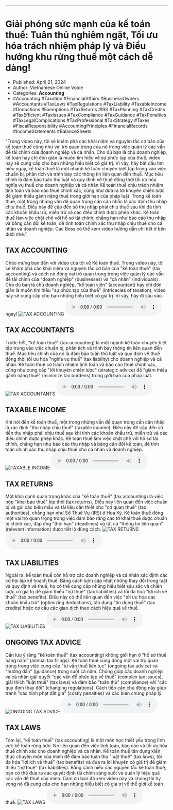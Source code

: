 
---

# Giải phóng sức mạnh của kế toán thuế: Tuân thủ nghiêm ngặt, Tối ưu hóa trách nhiệm pháp lý và Điều hướng khu rừng thuế một cách dễ dàng!

- Published: April 21, 2024
- Author: Vietnamese Online Voice
- Categories: **Accounting**
- #Accounting #Taxation #FinancialAffairs #BusinessOwners #Accountants #TaxLaws #TaxRegulations #TaxLiability #TaxableIncome #Deductions #Exemptions #TaxReturns #IRS #TaxPlanning #TaxCredits #TaxEfficient #TaxIssues #TaxCompliance #TaxGuidance #TaxPenalties #TaxLegalComplications #TaxProfessional #TaxStrategy #Taxes #FiscalResponsibility #AccountingPrinciples #FinancialRecords #IncomeStatements #BalanceSheets

"Trong video này, tôi sẽ khám phá các khái niệm và nguyên tắc cơ bản của kế toán thuế cũng như vai trò quan trọng của nó trong việc quản lý các vấn đề tài chính của doanh nghiệp và cá nhân. Cho dù bạn là chủ doanh nghiệp, kế toán hay chỉ đơn giản là muốn tìm hiểu về sự phức tạp của thuế, video này sẽ cung cấp cho bạn những hiểu biết có giá trị. Vì vậy, hãy bắt đầu tìm hiểu ngay, kế toán thuế là một nhánh kế toán chuyên biệt tập trung vào việc chuẩn bị, phân tích và trình bày các thông tin liên quan đến thuế. Mục tiêu chính là đảm bảo tuân thủ luật và quy định về thuế đồng thời tối ưu hóa nghĩa vụ thuế cho doanh nghiệp và cá nhân Kế toán thuế chịu trách nhiệm tính toán và báo cáo thuế chính xác, cũng như đưa ra lời khuyên chiến lược để giảm thiểu gánh nặng thuế trong giới hạn của pháp luật. Trong kế toán thuế, một trong những vấn đề quan trọng cần cân nhắc là xác định thu nhập chịu thuế. Điều này đề cập đến số thu nhập phải chịu thuế sau khi đã tính các khoản khấu trừ, miễn trừ và các điều chỉnh được phép khác. Kế toán thuế làm việc chặt chẽ với hồ sơ tài chính, chẳng hạn như báo cáo thu nhập và bảng cân đối kế toán, để tính toán chính xác thu nhập chịu thuế cho cá nhân và doanh nghiệp. Các Boss có thể xem video hướng dẫn chi tiết ở bên dưới nhé."


## TAX ACCOUNTING

Chào mừng bạn đến với video của tôi về Kế toán thuế. Trong video này, tôi sẽ khám phá các khái niệm và nguyên tắc cơ bản của "kế toán thuế" (tax accounting) và cách nó đóng vai trò quan trọng trong việc quản lý các vấn đề tài chính của "doanh nghiệp" (businesses) và "cá nhân" (individuals) . Cho dù bạn là chủ doanh nghiệp, "kế toán viên" (accountant) hay chỉ đơn giản là muốn tìm hiểu "sự phức tạp của thuế" (intricacies of taxation), video này sẽ cung cấp cho bạn những hiểu biết có giá trị. Vì vậy, hãy đi sâu vào ngay!
![TAX ACCOUNTING](https://http-archiver-apis-production-80.schnworks.com/storage/images/transitions/2024-04-21/transition-37104292523-Montserrat-Bold-1A237E.jpg)
<audio controls>
    <source src="https://http-archiver-apis-production-80.schnworks.com/storage/audio/file-26619384827.mp3" type="audio/mpeg">
</audio>



## TAX ACCOUNTANTS

Trước hết, "kế toán thuế" (tax accounting) là một ngành kế toán chuyên biệt tập trung vào việc chuẩn bị, phân tích và trình bày thông tin liên quan đến thuế. Mục tiêu chính của nó là đảm bảo tuân thủ luật và quy định về thuế đồng thời tối ưu hóa "nghĩa vụ thuế" (tax liability) cho doanh nghiệp và cá nhân. Kế toán thuế có trách nhiệm tính toán và báo cáo thuế chính xác, cũng như cung cấp "lời khuyên chiến lược" (strategic advice) để "giảm thiểu gánh nặng thuế" (minimize tax burdens) trong giới hạn của pháp luật.
![TAX ACCOUNTANTS](https://http-archiver-apis-production-80.schnworks.com/storage/images/transitions/2024-04-21/transition--12398462093-Montserrat-Regular-283593.jpg)
<audio controls>
    <source src="https://http-archiver-apis-production-80.schnworks.com/storage/audio/file-37848397909.mp3" type="audio/mpeg">
</audio>



## TAXABLE INCOME

Khi nói đến kế toán thuế, một trong những vấn đề quan trọng cần cân nhắc là xác định "thu nhập chịu thuế" (taxable income). Điều này đề cập đến số tiền thu nhập phải chịu thuế sau khi tính các khoản khấu trừ, miễn trừ và các điều chỉnh được phép khác. Kế toán thuế làm việc chặt chẽ với hồ sơ tài chính, chẳng hạn như báo cáo thu nhập và bảng cân đối kế toán, để tính toán chính xác thu nhập chịu thuế cho cá nhân và doanh nghiệp.
![TAXABLE INCOME](https://http-archiver-apis-production-80.schnworks.com/storage/images/transitions/2024-04-21/transition--57196707902-Montserrat-Regular-283593.jpg)
<audio controls>
    <source src="https://http-archiver-apis-production-80.schnworks.com/storage/audio/file-9785293763.mp3" type="audio/mpeg">
</audio>



## TAX RETURNS

Một khía cạnh quan trọng khác của "kế toán thuế" (tax accounting) là việc nộp "khai báo thuế" kịp thời (tax returns). Điều này liên quan đến việc chuẩn bị và gửi các biểu mẫu và tài liệu cần thiết cho "cơ quan thuế" (tax authorities), chẳng hạn như Sở Thuế Vụ (IRS) ở Hoa Kỳ. Kế toán thuế đóng một vai trò quan trọng trong việc đảm bảo rằng các tờ khai thuế được chuẩn bị chính xác, đáp ứng "thời hạn" (deadlines) và tất cả "thông tin liên quan" (relevant information) được tiết lộ đúng cách.
![TAX RETURNS](https://http-archiver-apis-production-80.schnworks.com/storage/images/transitions/2024-04-21/transition-41094645009-Montserrat-Bold-1A237E.jpg)
<audio controls>
    <source src="https://http-archiver-apis-production-80.schnworks.com/storage/audio/file-10316125646.mp3" type="audio/mpeg">
</audio>



## TAX LIABILITIES

Ngoài ra, kế toán thuế còn hỗ trợ các doanh nghiệp và cá nhân xác định các cơ hội lập kế hoạch thuế. Bằng cách luôn cập nhật những thay đổi trong luật và quy định về thuế, họ có thể cung cấp những hiểu biết sâu sắc và chiến lược có giá trị để giảm thiểu "nợ thuế" (tax liabilities) và tối đa hóa "lợi ích về thuế" (tax benefits). Điều này có thể liên quan đến việc "tối ưu hóa các khoản khấu trừ" (optimizing deductions), tận dụng "tín dụng thuế" (tax credits) hoặc cơ cấu các giao dịch theo cách hiệu quả về thuế.
![TAX LIABILITIES](https://http-archiver-apis-production-80.schnworks.com/storage/images/transitions/2024-04-21/transition-10887508063-Montserrat-Regular-512DA8.jpg)
<audio controls>
    <source src="https://http-archiver-apis-production-80.schnworks.com/storage/audio/file-8373555211.mp3" type="audio/mpeg">
</audio>



## ONGOING TAX ADVICE

Cần lưu ý rằng "kế toán thuế" (tax accounting) không giới hạn ở "hồ sơ thuế hàng năm" (annual tax filings). Kế toán thuế cũng đóng một vai trò quan trọng trong việc cung cấp "tư vấn thuế liên tục" (ongoing tax advice) và "hướng dẫn" (guidance) trong suốt cả năm. Chúng giúp các doanh nghiệp và cá nhân giải quyết "các vấn đề phức tạp về thuế" (complex tax issues), giải thích "luật thuế" (tax laws) và đảm bảo "tuân thủ" (compliance) với "các quy định thay đổi" (changing regulations). Cách tiếp cận chủ động này giúp tránh "các hình phạt đắt giá" (costly penalties) và các biến chứng pháp lý.
![ONGOING TAX ADVICE](https://http-archiver-apis-production-80.schnworks.com/storage/images/transitions/2024-04-21/transition-12065424407-Montserrat-Thin-512DA8.jpg)
<audio controls>
    <source src="https://http-archiver-apis-production-80.schnworks.com/storage/audio/file-32566587506.mp3" type="audio/mpeg">
</audio>



## TAX LAWS

Tóm lại, "kế toán thuế" (tax accounting) là một môn học thiết yếu trong lĩnh vực kế toán rộng hơn. Nó liên quan đến việc tính toán, báo cáo và tối ưu hóa thuế chính xác cho doanh nghiệp và cá nhân. Kế toán thuế tận dụng kiến ​​thức chuyên môn của mình để đảm bảo tuân thủ "luật thuế" (tax laws), tối đa hóa "lợi ích về thuế" (tax benefits) và đưa ra lời khuyên có giá trị để giảm thiểu "nợ thuế" (tax liabilities). Bằng cách hiểu các nguyên tắc kế toán thuế, bạn có thể đưa ra các quyết định tài chính sáng suốt và quản lý hiệu quả các vấn đề thuế của mình. Cảm ơn bạn đã xem video này và chúng tôi hy vọng nó đã cung cấp cho bạn những hiểu biết có giá trị về thế giới kế toán thuế.
![TAX LAWS](https://http-archiver-apis-production-80.schnworks.com/storage/images/transitions/2024-04-21/transition--3472941962-Montserrat-Bold-4A148C.jpg)
<audio controls>
    <source src="https://http-archiver-apis-production-80.schnworks.com/storage/audio/file-2663969718.mp3" type="audio/mpeg">
</audio>

